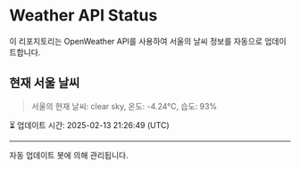 
# Weather API Status

이 리포지토리는 OpenWeather API를 사용하여 서울의 날씨 정보를 자동으로 업데이트합니다.

## 현재 서울 날씨
> 서울의 현재 날씨: clear sky, 온도: -4.24°C, 습도: 93%

⏳ 업데이트 시간: 2025-02-13 21:26:49 (UTC)

---
자동 업데이트 봇에 의해 관리됩니다.
